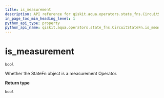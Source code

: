 ```yaml
---
title: is_measurement
description: API reference for qiskit.aqua.operators.state_fns.CircuitStateFn.is_measurement
in_page_toc_min_heading_level: 1
python_api_type: property
python_api_name: qiskit.aqua.operators.state_fns.CircuitStateFn.is_measurement
---
```


# is\_measurement

<span id="qiskit.aqua.operators.state_fns.CircuitStateFn.is_measurement" />

`bool`

Whether the StateFn object is a measurement Operator.

**Return type**

`bool`

